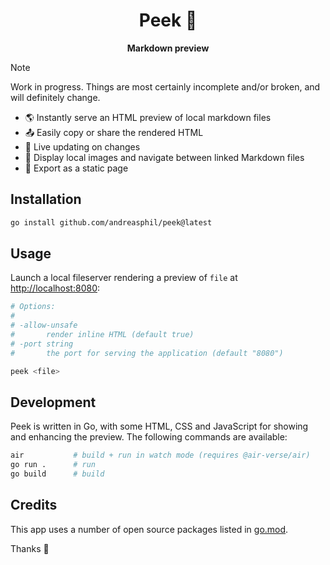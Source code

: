 <h1 align="center">
  Peek 🌚
</h1>

<p align="center">
  <strong>Markdown preview</strong>
</p>

> [!NOTE]
>
> Work in progress. Things are most certainly incomplete and/or broken, and will
> definitely change.

- 🌎 Instantly serve an HTML preview of local markdown files
- 📤 Easily copy or share the rendered HTML
- 🚧 Live updating on changes
- 🚧 Display local images and navigate between linked Markdown files
- 🚧 Export as a static page

## Installation

```sh
go install github.com/andreasphil/peek@latest
```

## Usage

Launch a local fileserver rendering a preview of `file` at <http://localhost:8080>:

```sh
# Options:
#
# -allow-unsafe
#   	render inline HTML (default true)
# -port string
#   	the port for serving the application (default "8080")

peek <file>
```

## Development

Peek is written in Go, with some HTML, CSS and JavaScript for showing and enhancing the preview. The following commands are available:

```sh
air           # build + run in watch mode (requires @air-verse/air)
go run .      # run
go build      # build
```

## Credits

This app uses a number of open source packages listed in [go.mod](./go.mod).

Thanks 🙏
